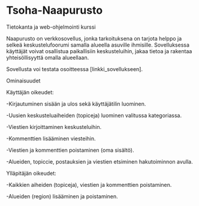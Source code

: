 # Tsoha-Naapurusto

Tietokanta ja web-ohjelmointi kurssi

Naapurusto on verkkosovellus, jonka tarkoituksena on tarjota helppo ja selkeä keskustelufoorumi samalla alueella asuville ihmisille. Sovelluksessa käyttäjät voivat osallistua paikallisiin keskusteluihin, jakaa tietoa ja rakentaa yhteisöllisyyttä omalla alueellaan.

Sovellusta voi testata osoitteessa [linkki_sovellukseen].

Ominaisuudet

Käyttäjän oikeudet:

-Kirjautuminen sisään ja ulos sekä käyttäjätilin luominen.

-Uusien keskusteluaiheiden (topiceja) luominen valitussa kategoriassa.

-Viestien kirjoittaminen keskusteluihin.

-Kommenttien lisääminen viesteihin.

-Viestien ja kommenttien poistaminen (oma sisältö).

-Alueiden, topiccie, postauksien ja viestien etsiminen hakutoiminnon avulla.

Ylläpitäjän oikeudet:

-Kaikkien aiheiden (topiceja), viestien ja kommenttien poistaminen.

-Alueiden (region) lisääminen ja poistaminen.
